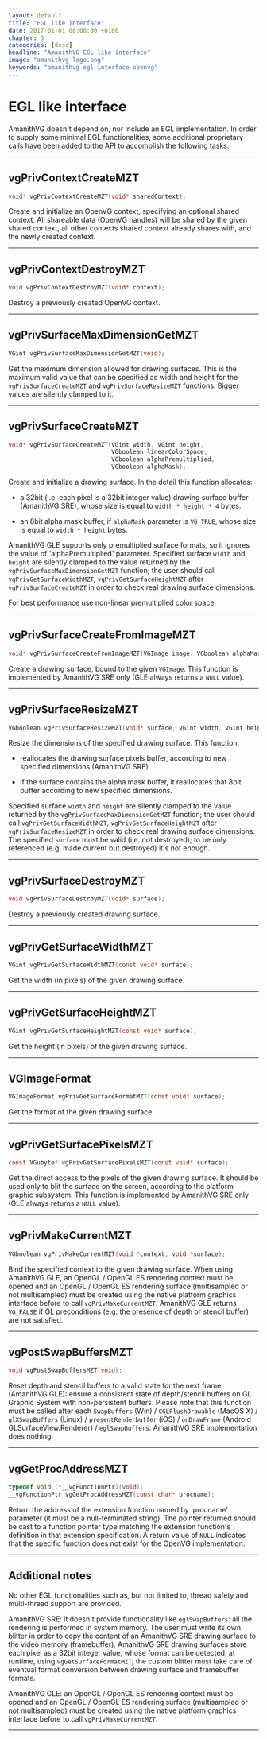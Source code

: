 ```yaml
---
layout: default
title: "EGL like interface"
date: 2017-01-01 08:00:00 +0100
chapter: 3
categories: [desc]
headline: "AmanithVG EGL like interface"
image: "amanithvg-logo.png"
keywords: "amanithvg egl interface openvg"
---
```


# EGL like interface

AmanithVG doesn't depend on, nor include an EGL implementation. In order to supply some minimal EGL functionalities, some additional proprietary calls have been added to the API to accomplish the following tasks:

---

## vgPrivContextCreateMZT

```c
void* vgPrivContextCreateMZT(void* sharedContext);
```

Create and initialize an OpenVG context, specifying an optional shared context. All shareable data (OpenVG handles) will be shared by the given shared context, all other contexts shared context already shares with, and the newly created context.

---

## vgPrivContextDestroyMZT

```c 
void vgPrivContextDestroyMZT(void* context);
```

Destroy a previously created OpenVG context.

---

## vgPrivSurfaceMaxDimensionGetMZT

```c
VGint vgPrivSurfaceMaxDimensionGetMZT(void);
```

Get the maximum dimension allowed for drawing surfaces. This is the maximum valid value that can be specified as width and height for the `vgPrivSurfaceCreateMZT` and `vgPrivSurfaceResizeMZT` functions. Bigger values are silently clamped to it.

---

## vgPrivSurfaceCreateMZT

```c
void* vgPrivSurfaceCreateMZT(VGint width, VGint height,
                             VGboolean linearColorSpace,
                             VGboolean alphaPremultiplied,
                             VGboolean alphaMask);
```

Create and initialize a drawing surface. In the detail this function allocates:

  * a 32bit (i.e. each pixel is a 32bit integer value) drawing surface buffer (AmanithVG SRE), whose size is equal to `width * height * 4` bytes.

  * an 8bit alpha mask buffer, if `alphaMask` parameter is `VG_TRUE`, whose size is equal to `width * height` bytes.

AmanithVG GLE supports only premultiplied surface formats, so it ignores the value of 'alphaPremultiplied' parameter. Specified surface `width` and `height` are silently clamped to the value returned by the `vgPrivSurfaceMaxDimensionGetMZT` function; the user should call `vgPrivGetSurfaceWidthMZT`, `vgPrivGetSurfaceHeightMZT` after `vgPrivSurfaceCreateMZT` in order to check real drawing surface dimensions.

For best performance use non-linear premultiplied color space.

---

## vgPrivSurfaceCreateFromImageMZT

```c
void* vgPrivSurfaceCreateFromImageMZT(VGImage image, VGboolean alphaMask);
```

Create a drawing surface, bound to the given `VGImage`. This function is implemented by AmanithVG SRE only (GLE always returns a `NULL` value).

---

## vgPrivSurfaceResizeMZT

```c
VGboolean vgPrivSurfaceResizeMZT(void* surface, VGint width, VGint height);
```

Resize the dimensions of the specified drawing surface. This function:

   * reallocates the drawing surface pixels buffer, according to new specified dimensions (AmanithVG SRE).

   * if the surface contains the alpha mask buffer, it reallocates that 8bit buffer according to new specified dimensions.

Specified surface `width` and `height` are silently clamped to the value returned by the `vgPrivSurfaceMaxDimensionGetMZT` function; the user should call `vgPrivGetSurfaceWidthMZT`, `vgPrivGetSurfaceHeightMZT` after `vgPrivSurfaceResizeMZT` in order to check real drawing surface dimensions. The specified `surface` must be valid (i.e. not destroyed); to be only referenced (e.g. made current but destroyed) it's not enough.

---

## vgPrivSurfaceDestroyMZT

```c
void vgPrivSurfaceDestroyMZT(void* surface);
```

Destroy a previously created drawing surface.

---

## vgPrivGetSurfaceWidthMZT

```c
VGint vgPrivGetSurfaceWidthMZT(const void* surface);
```

Get the width (in pixels) of the given drawing surface.

---

## vgPrivGetSurfaceHeightMZT

```c
VGint vgPrivGetSurfaceHeightMZT(const void* surface);
```

Get the height (in pixels) of the given drawing surface.

---

## VGImageFormat

```c
VGImageFormat vgPrivGetSurfaceFormatMZT(const void* surface);
```

Get the format of the given drawing surface.

---

## vgPrivGetSurfacePixelsMZT

```c
const VGubyte* vgPrivGetSurfacePixelsMZT(const void* surface);
```

Get the direct access to the pixels of the given drawing surface. It should be used only to blit the surface on the screen, according to the platform graphic subsystem. This function is implemented by AmanithVG SRE only (GLE always returns a `NULL` value).

---

## vgPrivMakeCurrentMZT

```c
VGboolean vgPrivMakeCurrentMZT(void *context, void *surface);
```

Bind the specified context to the given drawing surface. When using AmanithVG GLE, an OpenGL / OpenGL ES rendering context must be opened and an OpenGL / OpenGL ES rendering surface (multisampled or not multisampled) must be created using the native platform graphics interface before to call `vgPrivMakeCurrentMZT`. AmanithVG GLE returns `VG_FALSE` if GL preconditions (e.g. the presence of depth or stencil buffer) are not satisfied.

---

## vgPostSwapBuffersMZT

```c
void vgPostSwapBuffersMZT(void);
```

Reset depth and stencil buffers to a valid state for the next frame (AmanithVG GLE): ensure a consistent state of depth/stencil buffers on GL Graphic System with non-persistent buffers. Please note that this function must be called after each `SwapBuffers` (Win) / `CGLFlushDrawable` (MacOS X) / `glXSwapBuffers` (Linux) / `presentRenderbuffer` (iOS) / `onDrawFrame` (Android GLSurfaceView.Renderer) / `eglSwapBuffers`. AmanithVG SRE implementation does nothing.

---

## vgGetProcAddressMZT

```c
typedef void (*__vgFunctionPtr)(void);
__vgFunctionPtr vgGetProcAddressMZT(const char* procname);
```

Return the address of the extension function named by 'procname' parameter (it must be a null-terminated string). The pointer returned should be cast to a function pointer type matching the extension function's definition in that extension specification. A return value of `NULL` indicates that the specific function does not exist for the OpenVG implementation.

---

## Additional notes

No other EGL functionalities such as, but not limited to, thread safety and multi-thread support are provided.

AmanithVG SRE: it doesn't provide functionality like `eglSwapBuffers`: all the rendering is performed in system memory. The user must write its own blitter in order to copy the content of an AmanithVG SRE drawing surface to the video memory (framebuffer). AmanithVG SRE drawing surfaces store each pixel as a 32bit integer value, whose format can be detected, at runtime, using `vgGetSurfaceFormatMZT`; the custom blitter must take care of eventual format conversion between drawing surface and framebuffer formats.

AmanithVG GLE: an OpenGL / OpenGL ES rendering context must be opened and an OpenGL / OpenGL ES rendering surface (multisampled or not multisampled) must be created using the native platform graphics interface before to call `vgPrivMakeCurrentMZT`.

---
